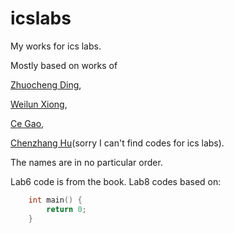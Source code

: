 # icslabs

My works for ics labs.

Mostly based on works of 

[Zhuocheng Ding](https://github.com/tcbbd/ics-csapp-labs), 

[Weilun Xiong](https://github.com/Azard/icslabs), 

[Ce Gao](https://github.com/gaocegege/ICS-Labs), 

[Chenzhang Hu](https://github.com/hczhcz/y86)(sorry I can't find codes for ics labs). 

The names are in no particular order.

Lab6 code is from the book. Lab8 codes based on:

```C
    int main() {
        return 0;
    }
```
